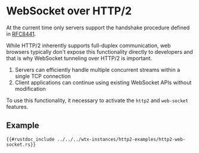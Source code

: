 # WebSocket over HTTP/2


At the current time only servers support the handshake procedure defined in [RFC8441](https://https://datatracker.ietf.org/doc/html/rfc8441).

While HTTP/2 inherently supports full-duplex communication, web browsers typically don't expose this functionality directly to developers and that is why WebSocket tunneling over HTTP/2 is important.

1. Servers can efficiently handle multiple concurrent streams within a single TCP connection
2. Client applications can continue using existing WebSocket APIs without modification

To use this functionality, it necessary to activate the `http2` and `web-socket` features.

## Example

```rust,edition2021,no_run
{{#rustdoc_include ../../../wtx-instances/http2-examples/http2-web-socket.rs}}
```
